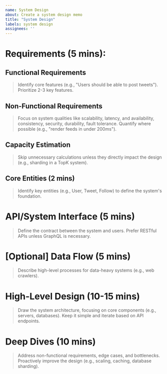 ```yaml
---
name: System Design 
about: Create a system design memo
title: "System Design"
labels: system design
assignees: ''
---
```


# Requirements (5 mins):

## Functional Requirements

> Identify core features (e.g., "Users should be able to post tweets"). Prioritize 2-3 key features.

## Non-Functional Requirements

> Focus on system qualities like scalability, latency, and availability, consistency, security, durability, fault tolerance. Quantify where possible (e.g., "render feeds in under 200ms").

## Capacity Estimation

> Skip unnecessary calculations unless they directly impact the design (e.g., sharding in a TopK system).

## Core Entities (2 mins)

>  Identify key entities (e.g., User, Tweet, Follow) to define the system's foundation.

# API/System Interface (5 mins)

> Define the contract between the system and users. Prefer RESTful APIs unless GraphQL is necessary.

# [Optional] Data Flow (5 mins)

> Describe high-level processes for data-heavy systems (e.g., web crawlers).

# High-Level Design (10-15 mins)

> Draw the system architecture, focusing on core components (e.g., servers, databases). Keep it simple and iterate based on API endpoints.

# Deep Dives (10 mins)

> Address non-functional requirements, edge cases, and bottlenecks. Proactively improve the design (e.g., scaling, caching, database sharding).
